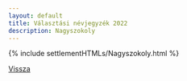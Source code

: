 ```yaml
---
layout: default
title: Választási névjegyzék 2022
description: Nagyszokoly
---
```


{% include settlementHTMLs/Nagyszokoly.html %}

[Vissza](./)
